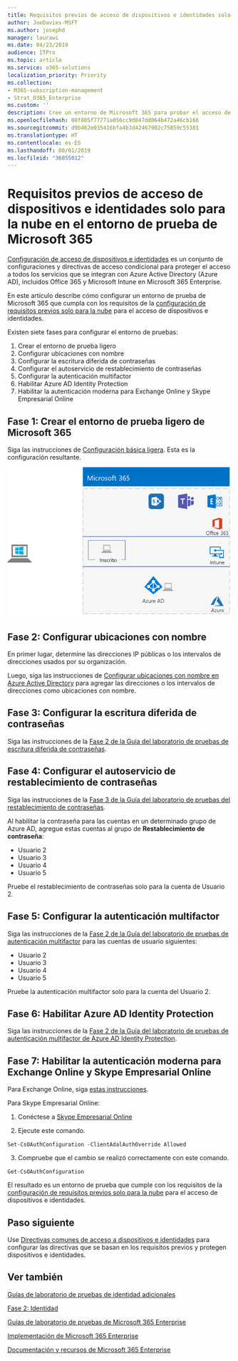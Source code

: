 ```yaml
---
title: Requisitos previos de acceso de dispositivos e identidades solo para la nube en el entorno de prueba de Microsoft 365
author: JoeDavies-MSFT
ms.author: josephd
manager: laurawi
ms.date: 04/23/2019
audience: ITPro
ms.topic: article
ms.service: o365-solutions
localization_priority: Priority
ms.collection:
- M365-subscription-management
- Strat_O365_Enterprise
ms.custom: ''
description: Cree un entorno de Microsoft 365 para probar el acceso de dispositivos e identidades con los requisitos previos de autenticación solo para la nube.
ms.openlocfilehash: 08f805f77771a056cc9d847dd064b472a46cb166
ms.sourcegitcommit: d9b462e035416bfa4b3d42467902c75859c55381
ms.translationtype: HT
ms.contentlocale: es-ES
ms.lasthandoff: 08/01/2019
ms.locfileid: "36055012"
---
```

# <a name="identity-and-device-access-prerequisites-for-cloud-only-in-your-microsoft-365-test-environment"></a>Requisitos previos de acceso de dispositivos e identidades solo para la nube en el entorno de prueba de Microsoft 365

[Configuración de acceso de dispositivos e identidades](microsoft-365-policies-configurations.md) es un conjunto de configuraciones y directivas de acceso condicional para proteger el acceso a todos los servicios que se integran con Azure Active Directory (Azure AD), incluidos Office 365 y Microsoft Intune en Microsoft 365 Enterprise.

En este artículo describe cómo configurar un entorno de prueba de Microsoft 365 que cumpla con los requisitos de la [configuración de requisitos previos solo para la nube](identity-access-prerequisites.md#prerequisites) para el acceso de dispositivos e identidades.

Existen siete fases para configurar el entorno de pruebas:

1.  Crear el entorno de prueba ligero
2.  Configurar ubicaciones con nombre
3.  Configurar la escritura diferida de contraseñas
4.  Configurar el autoservicio de restablecimiento de contraseñas
5.  Configurar la autenticación multifactor
6.  Habilitar Azure AD Identity Protection
7.  Habilitar la autenticación moderna para Exchange Online y Skype Empresarial Online

## <a name="phase-1-build-out-your-lightweight-microsoft-365-test-environment"></a>Fase 1: Crear el entorno de prueba ligero de Microsoft 365

Siga las instrucciones de [Configuración básica ligera](lightweight-base-configuration-microsoft-365-enterprise.md).
Esta es la configuración resultante.

![El entorno de prueba ligero de Microsoft 365 Enterprise](media/lightweight-base-configuration-microsoft-365-enterprise/Phase4.png)
 

## <a name="phase-2-configure-named-locations"></a>Fase 2: Configurar ubicaciones con nombre

En primer lugar, determine las direcciones IP públicas o los intervalos de direcciones usados por su organización.

Luego, siga las instrucciones de [Configurar ubicaciones con nombre en Azure Active Directory](https://docs.microsoft.com/azure/active-directory/reports-monitoring/quickstart-configure-named-locations) para agregar las direcciones o los intervalos de direcciones como ubicaciones con nombre. 

## <a name="phase-3-configure-password-writeback"></a>Fase 3: Configurar la escritura diferida de contraseñas

Siga las instrucciones de la [Fase 2 de la Guía del laboratorio de pruebas de escritura diferida de contraseñas](password-writeback-m365-ent-test-environment.md#phase-2-enable-password-writeback-for-the-testlab-ad-ds-domain).

## <a name="phase-4-configure-self-service-password-reset"></a>Fase 4: Configurar el autoservicio de restablecimiento de contraseñas

Siga las instrucciones de la [Fase 3 de la Guía del laboratorio de pruebas del restablecimiento de contraseñas](password-reset-m365-ent-test-environment.md#phase-3-configure-and-test-password-reset). 

Al habilitar la contraseña para las cuentas en un determinado grupo de Azure AD, agregue estas cuentas al grupo de **Restablecimiento de contraseña**:

- Usuario 2
- Usuario 3
- Usuario 4
- Usuario 5

Pruebe el restablecimiento de contraseñas solo para la cuenta de Usuario 2.

## <a name="phase-5-configure-multi-factor-authentication"></a>Fase 5: Configurar la autenticación multifactor

Siga las instrucciones de la [Fase 2 de la Guía del laboratorio de pruebas de autenticación multifactor](multi-factor-authentication-microsoft-365-test-environment.md#phase-2-enable-and-test-multi-factor-authentication-for-the-user-2-account) para las cuentas de usuario siguientes:

- Usuario 2
- Usuario 3
- Usuario 4
- Usuario 5

Pruebe la autenticación multifactor solo para la cuenta del Usuario 2.

## <a name="phase-6-enable-azure-ad-identity-protection"></a>Fase 6: Habilitar Azure AD Identity Protection

Siga las instrucciones de la [Fase 2 de la Guía del laboratorio de pruebas de autenticación multifactor de Azure AD Identity Protection](azure-ad-identity-protection-microsoft-365-test-environment.md#phase-2-enable-and-use-azure-ad-identity-protection). 

## <a name="phase-7-enable-modern-authentication-for-exchange-online-and-skype-for-business-online"></a>Fase 7: Habilitar la autenticación moderna para Exchange Online y Skype Empresarial Online

Para Exchange Online, siga [estas instrucciones](https://docs.microsoft.com/Exchange/clients-and-mobile-in-exchange-online/enable-or-disable-modern-authentication-in-exchange-online#enable-or-disable-modern-authentication-in-exchange-online-for-client-connections-in-outlook-2013-or-later). 

Para Skype Empresarial Online:

1. Conéctese a [Skype Empresarial Online](https://docs.microsoft.com/SkypeForBusiness/set-up-your-computer-for-windows-powershell/set-up-your-computer-for-windows-powershell)

2. Ejecute este comando.

  ```
  Set-CsOAuthConfiguration -ClientAdalAuthOverride Allowed
  ```

3. Compruebe que el cambio se realizó correctamente con este comando.

  ```
  Get-CsOAuthConfiguration
  ```

El resultado es un entorno de prueba que cumple con los requisitos de la [configuración de requisitos previos solo para la nube](identity-access-prerequisites.md#prerequisites) para el acceso de dispositivos e identidades. 

## <a name="next-step"></a>Paso siguiente

Use [Directivas comunes de acceso a dispositivos e identidades](identity-access-policies.md) para configurar las directivas que se basan en los requisitos previos y protegen dispositivos e identidades.

## <a name="see-also"></a>Ver también

[Guías de laboratorio de pruebas de identidad adicionales](m365-enterprise-test-lab-guides.md#identity)

[Fase 2: Identidad](identity-infrastructure.md)

[Guías de laboratorio de pruebas de Microsoft 365 Enterprise](m365-enterprise-test-lab-guides.md)

[Implementación de Microsoft 365 Enterprise](deploy-microsoft-365-enterprise.md)

[Documentación y recursos de Microsoft 365 Enterprise](https://docs.microsoft.com/microsoft-365-enterprise/)
